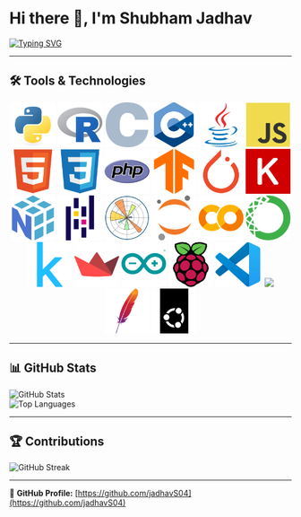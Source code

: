 # Hi there 👋, I'm Shubham Jadhav  

[![Typing SVG](https://readme-typing-svg.herokuapp.com?size=24&color=FF5733&center=true&vCenter=true&width=600&lines=AI+%26+Data+Science;Machine+Learning+%7C+Deep+Learning;Data+Visualization+%7C+NLP)](https://git.io/typing-svg)  

---

## 🛠️ Tools & Technologies

<p align="center">
  <img src="https://raw.githubusercontent.com/devicons/devicon/master/icons/python/python-original.svg" height="80" />
  <img src="https://raw.githubusercontent.com/devicons/devicon/master/icons/r/r-original.svg" height="80" />
  <img src="https://raw.githubusercontent.com/devicons/devicon/master/icons/c/c-original.svg" height="80" />
  <img src="https://raw.githubusercontent.com/devicons/devicon/master/icons/cplusplus/cplusplus-original.svg" height="80" />
  <img src="https://raw.githubusercontent.com/devicons/devicon/master/icons/java/java-original.svg" height="80" />
  <img src="https://raw.githubusercontent.com/devicons/devicon/master/icons/javascript/javascript-original.svg" height="80" />
  <img src="https://raw.githubusercontent.com/devicons/devicon/master/icons/html5/html5-original.svg" height="80" />
  <img src="https://raw.githubusercontent.com/devicons/devicon/master/icons/css3/css3-original.svg" height="80" />
  <img src="https://raw.githubusercontent.com/devicons/devicon/master/icons/php/php-original.svg" height="80" />
  <img src="https://raw.githubusercontent.com/devicons/devicon/master/icons/tensorflow/tensorflow-original.svg" height="80" />
  <img src="https://raw.githubusercontent.com/devicons/devicon/master/icons/pytorch/pytorch-original.svg" height="80" />
  <img src="https://raw.githubusercontent.com/devicons/devicon/master/icons/keras/keras-original.svg" height="80" />
  <img src="https://raw.githubusercontent.com/devicons/devicon/master/icons/numpy/numpy-original.svg" height="80" />
  <img src="https://raw.githubusercontent.com/devicons/devicon/master/icons/pandas/pandas-original.svg" height="80" />
  <img src="https://raw.githubusercontent.com/devicons/devicon/master/icons/matplotlib/matplotlib-original.svg" height="80" />
  <img src="https://raw.githubusercontent.com/devicons/devicon/master/icons/jupyter/jupyter-original.svg" height="80" />
  <img src="https://raw.githubusercontent.com/devicons/devicon/master/icons/googlecolab/googlecolab-original.svg" height="80" />
  <img src="https://raw.githubusercontent.com/devicons/devicon/master/icons/anaconda/anaconda-original.svg" height="80" />
  <img src="https://raw.githubusercontent.com/devicons/devicon/master/icons/kaggle/kaggle-original.svg" height="80" />
  <img src="https://raw.githubusercontent.com/devicons/devicon/master/icons/streamlit/streamlit-original.svg" height="80" />
  <img src="https://raw.githubusercontent.com/devicons/devicon/master/icons/arduino/arduino-original.svg" height="80" />
  <img src="https://raw.githubusercontent.com/devicons/devicon/master/icons/raspberrypi/raspberrypi-original.svg" height="80" />
  <img src="https://raw.githubusercontent.com/devicons/devicon/master/icons/vscode/vscode-original.svg" height="80" />
  <img 
<p align="center">
  <img src="https://skillicons.dev/icons?i=mysql" height="80" />
  <img src="https://raw.githubusercontent.com/devicons/devicon/master/icons/apache/apache-original.svg" height="80" />
  <img src="https://raw.githubusercontent.com/devicons/devicon/master/icons/ubuntu/ubuntu-plain.svg" height="80" />
</p>

---

## 📊 GitHub Stats  

![GitHub Stats](https://github-readme-stats.vercel.app/api?username=jadhavS04&show_icons=true&theme=radical)  
![Top Languages](https://github-readme-stats.vercel.app/api/top-langs/?username=jadhavS04&layout=compact&theme=radical)  

---

## 🏆 Contributions  

![GitHub Streak](https://github-readme-streak-stats.herokuapp.com?user=jadhavS04&theme=radical)  





---

🔗 **GitHub Profile:** [https://github.com/jadhavS04](https://github.com/jadhavS04)
